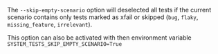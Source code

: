 The `--skip-empty-scenario` option will deselected all tests if the current scenario contains only tests marked as xfail or skipped (`bug`, `flaky`, `missing_feature`, `irrelevant`).

This option can also be activated with then environment variable `SYSTEM_TESTS_SKIP_EMPTY_SCENARIO=True`